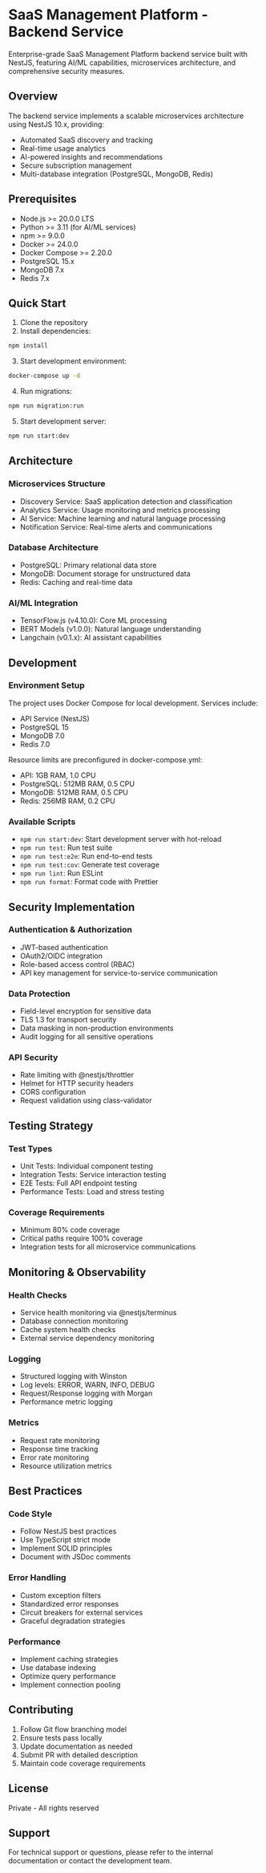 # SaaS Management Platform - Backend Service

Enterprise-grade SaaS Management Platform backend service built with NestJS, featuring AI/ML capabilities, microservices architecture, and comprehensive security measures.

## Overview

The backend service implements a scalable microservices architecture using NestJS 10.x, providing:
- Automated SaaS discovery and tracking
- Real-time usage analytics
- AI-powered insights and recommendations
- Secure subscription management
- Multi-database integration (PostgreSQL, MongoDB, Redis)

## Prerequisites

- Node.js >= 20.0.0 LTS
- Python >= 3.11 (for AI/ML services)
- npm >= 9.0.0
- Docker >= 24.0.0
- Docker Compose >= 2.20.0
- PostgreSQL 15.x
- MongoDB 7.x
- Redis 7.x

## Quick Start

1. Clone the repository
2. Install dependencies:
```bash
npm install
```

3. Start development environment:
```bash
docker-compose up -d
```

4. Run migrations:
```bash
npm run migration:run
```

5. Start development server:
```bash
npm run start:dev
```

## Architecture

### Microservices Structure

- Discovery Service: SaaS application detection and classification
- Analytics Service: Usage monitoring and metrics processing
- AI Service: Machine learning and natural language processing
- Notification Service: Real-time alerts and communications

### Database Architecture

- PostgreSQL: Primary relational data store
- MongoDB: Document storage for unstructured data
- Redis: Caching and real-time data

### AI/ML Integration

- TensorFlow.js (v4.10.0): Core ML processing
- BERT Models (v1.0.0): Natural language understanding
- Langchain (v0.1.x): AI assistant capabilities

## Development

### Environment Setup

The project uses Docker Compose for local development. Services include:
- API Service (NestJS)
- PostgreSQL 15
- MongoDB 7.0
- Redis 7.0

Resource limits are preconfigured in docker-compose.yml:
- API: 1GB RAM, 1.0 CPU
- PostgreSQL: 512MB RAM, 0.5 CPU
- MongoDB: 512MB RAM, 0.5 CPU
- Redis: 256MB RAM, 0.2 CPU

### Available Scripts

- `npm run start:dev`: Start development server with hot-reload
- `npm run test`: Run test suite
- `npm run test:e2e`: Run end-to-end tests
- `npm run test:cov`: Generate test coverage
- `npm run lint`: Run ESLint
- `npm run format`: Format code with Prettier

## Security Implementation

### Authentication & Authorization

- JWT-based authentication
- OAuth2/OIDC integration
- Role-based access control (RBAC)
- API key management for service-to-service communication

### Data Protection

- Field-level encryption for sensitive data
- TLS 1.3 for transport security
- Data masking in non-production environments
- Audit logging for all sensitive operations

### API Security

- Rate limiting with @nestjs/throttler
- Helmet for HTTP security headers
- CORS configuration
- Request validation using class-validator

## Testing Strategy

### Test Types

- Unit Tests: Individual component testing
- Integration Tests: Service interaction testing
- E2E Tests: Full API endpoint testing
- Performance Tests: Load and stress testing

### Coverage Requirements

- Minimum 80% code coverage
- Critical paths require 100% coverage
- Integration tests for all microservice communications

## Monitoring & Observability

### Health Checks

- Service health monitoring via @nestjs/terminus
- Database connection monitoring
- Cache system health checks
- External service dependency monitoring

### Logging

- Structured logging with Winston
- Log levels: ERROR, WARN, INFO, DEBUG
- Request/Response logging with Morgan
- Performance metric logging

### Metrics

- Request rate monitoring
- Response time tracking
- Error rate monitoring
- Resource utilization metrics

## Best Practices

### Code Style

- Follow NestJS best practices
- Use TypeScript strict mode
- Implement SOLID principles
- Document with JSDoc comments

### Error Handling

- Custom exception filters
- Standardized error responses
- Circuit breakers for external services
- Graceful degradation strategies

### Performance

- Implement caching strategies
- Use database indexing
- Optimize query performance
- Implement connection pooling

## Contributing

1. Follow Git flow branching model
2. Ensure tests pass locally
3. Update documentation as needed
4. Submit PR with detailed description
5. Maintain code coverage requirements

## License

Private - All rights reserved

## Support

For technical support or questions, please refer to the internal documentation or contact the development team.